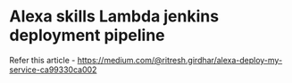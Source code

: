 # Alexa skills Lambda jenkins deployment pipeline

Refer this article - https://medium.com/@ritresh.girdhar/alexa-deploy-my-service-ca99330ca002 
